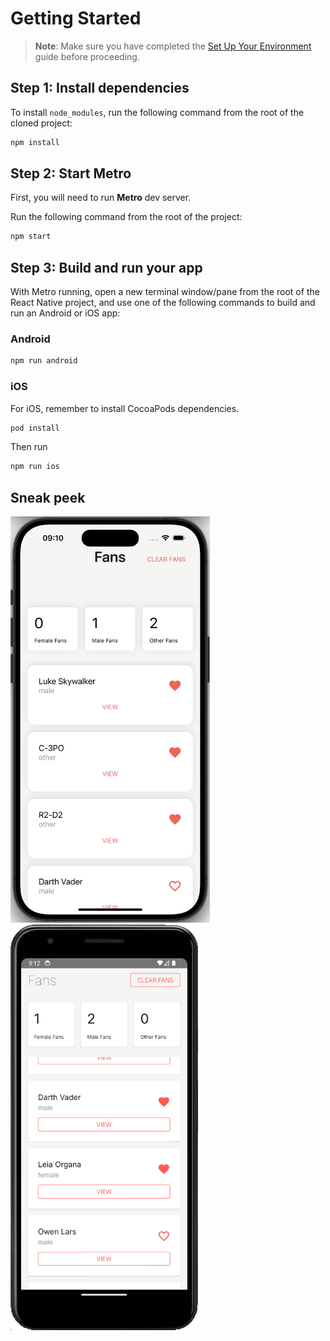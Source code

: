 # Getting Started

> **Note**: Make sure you have completed the [Set Up Your Environment](https://reactnative.dev/docs/set-up-your-environment) guide before proceeding.
## Step 1: Install dependencies

To install ```node_modules```, run the following command from the root of the cloned project:

```sh
npm install
```

## Step 2: Start Metro

First, you will need to run **Metro** dev server.

Run the following command from the root of the project:

```sh
npm start
```

## Step 3: Build and run your app

With Metro running, open a new terminal window/pane from the root of the React Native project, and use one of the following commands to build and run an Android or iOS app:

### Android

```sh
npm run android
```

### iOS

For iOS, remember to install CocoaPods dependencies.

```sh
pod install
```


Then run

```sh
npm run ios
```

## Sneak peek
<p>
<img src="https://github.com/AngryKat/StarWarsFan/blob/main/sneak-peek-images/sneak-peek_ios.png" height="650" alt="The iPhone screen with the app running on it. The horizontal list with three cards with counts for favourite characters by gender: Male, Female, Other. Below these cards there is a list of cards with star wars characters. On each card there are character's name, their gender and a like button. At the bottom of the card there is a View button"/>
<img src="https://github.com/AngryKat/StarWarsFan/blob/main/sneak-peek-images/sneak-peek_android.png" height="650" alt="The Google Pixel screen with the app running on it. The horizontal list with three cards with counts for favourite characters by gender: Male, Female, Other. Below these cards there is a list of cards with star wars characters. On each card there are character's name, their gender and a like button. At the bottom of the card there is a View button"/>
</p>

